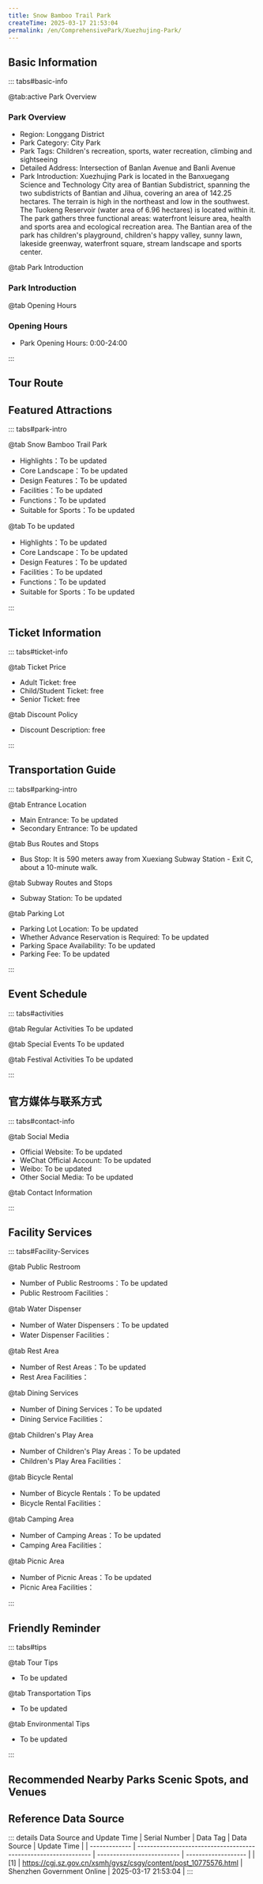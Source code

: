 ```yaml
---
title: Snow Bamboo Trail Park
createTime: 2025-03-17 21:53:04
permalink: /en/ComprehensivePark/Xuezhujing-Park/
---
```



<script setup>
import ImageSwiper from '/.vuepress/theme/components/ImageSwiper.vue'
// 轮播图数据
const swiperItems = [
    {
                link: 'https://cgj.sz.gov.cn/img/4/4006/4006105/10775576.jpg',
                title: 'Snow Bamboo Trail Park',
                description: '',
                author: 'Shenzhen Government Online',
                date: '2025/03/17'
                },
  {
                link: 'https://cgj.sz.gov.cn/img/4/4006/4006105/10775576.jpg',
                title: 'Snow Bamboo Trail Park',
                description: '',
                author: 'Shenzhen Government Online',
                date: '2025/03/17'
                }
]
// 配置项
const swiperConfig = {
  height: 500,
  showInfo: true
}
</script>
<!-- 轮播图组件 -->
<ImageSwiper :items="swiperItems" :config="swiperConfig" />



## Basic Information

::: tabs#basic-info

@tab:active Park Overview
### Park Overview
- Region: Longgang District
- Park Category: City Park
- Park Tags: Children's recreation, sports, water recreation, climbing and sightseeing
- Detailed Address: Intersection of Banlan Avenue and Banli Avenue
- Park Introduction: Xuezhujing Park is located in the Banxuegang Science and Technology City area of Bantian Subdistrict, spanning the two subdistricts of Bantian and Jihua, covering an area of 142.25 hectares. The terrain is high in the northeast and low in the southwest. The Tuokeng Reservoir (water area of 6.96 hectares) is located within it. The park gathers three functional areas: waterfront leisure area, health and sports area and ecological recreation area. The Bantian area of the park has children's playground, children's happy valley, sunny lawn, lakeside greenway, waterfront square, stream landscape and sports center.

@tab Park Introduction
### Park Introduction
@tab Opening Hours
### Opening Hours
- Park Opening Hours: 0:00-24:00

:::

## Tour Route
<ImageCard
image="https://cgj.sz.gov.cn/attachment/1/1334/1334810/10775576.png"
title="Snow Bamboo Trail Park游玩路径图"
description="游玩路径示意图"
/>



## Featured Attractions

::: tabs#park-intro

@tab Snow Bamboo Trail Park
<ImageCard
image="https://cgj.sz.gov.cn/images/index20230710_1.png"
    title="Snow Bamboo Trail Park"
    description="Children's playground, children's activity valley, stream valley, waterfront greenway, sports center, nature education base, etc."
    date=""
    author="Shenzhen Government Online"
/>


- Highlights：To be updated
- Core Landscape：To be updated
- Design Features：To be updated
- Facilities：To be updated
- Functions：To be updated
- Suitable for Sports：To be updated

@tab To be updated
<ImageCard
image="https://cgj.sz.gov.cn/images/index20230710_1.png"
    title="Snow Bamboo Trail Park"
    description="Children's playground, children's activity valley, stream valley, waterfront greenway, sports center, nature education base, etc."
    date=""
    author="Shenzhen Government Online"
/>


- Highlights：To be updated
- Core Landscape：To be updated
- Design Features：To be updated
- Facilities：To be updated
- Functions：To be updated
- Suitable for Sports：To be updated

:::

## Ticket Information

::: tabs#ticket-info

@tab Ticket Price
- Adult Ticket: free
- Child/Student Ticket: free
- Senior Ticket: free

@tab Discount Policy
- Discount Description: free

:::

## Transportation Guide

::: tabs#parking-intro

@tab Entrance Location
- Main Entrance: To be updated
- Secondary Entrance: To be updated

@tab Bus Routes and Stops
- Bus Stop: It is 590 meters away from Xuexiang Subway Station - Exit C, about a 10-minute walk.

@tab Subway Routes and Stops
- Subway Station: To be updated

@tab Parking Lot
- Parking Lot Location: To be updated
- Whether Advance Reservation is Required: To be updated
- Parking Space Availability: To be updated
- Parking Fee: To be updated

:::

## Event Schedule

::: tabs#activities

@tab Regular Activities
To be updated

@tab Special Events
To be updated

@tab Festival Activities
To be updated

:::

## 官方媒体与联系方式

::: tabs#contact-info

@tab Social Media
- Official Website: To be updated
- WeChat Official Account: To be updated
- Weibo: To be updated
- Other Social Media: To be updated

@tab Contact Information

:::

## Facility Services

::: tabs#Facility-Services

@tab Public Restroom
- Number of Public Restrooms：To be updated
- Public Restroom Facilities：

@tab Water Dispenser
- Number of Water Dispensers：To be updated
- Water Dispenser Facilities：

@tab Rest Area
- Number of Rest Areas：To be updated
- Rest Area Facilities：

@tab Dining Services
- Number of Dining Services：To be updated
- Dining Service Facilities：

@tab Children's Play Area
- Number of Children's Play Areas：To be updated
- Children's Play Area Facilities：

@tab Bicycle Rental
- Number of Bicycle Rentals：To be updated
- Bicycle Rental Facilities：

@tab Camping Area
- Number of Camping Areas：To be updated
- Camping Area Facilities：

@tab Picnic Area
- Number of Picnic Areas：To be updated
- Picnic Area Facilities：

:::

## Friendly Reminder

::: tabs#tips

@tab Tour Tips
- To be updated

@tab Transportation Tips
- To be updated

@tab Environmental Tips
- To be updated

:::

## Recommended Nearby Parks Scenic Spots, and Venues

<CardGrid>
  <ImageCard
        image="https://cgj.sz.gov.cn/img/4/4006/4006107/10775582.jpg"
        title="City Square"
        description="The City Square is located at the intersection of Mingzheng Road and Deya Road in Guangming District. It was completed in 2018 and covers an area of 60,000 squa"
        href="/en/ComprehensivePark/City-Square/"
        author="Shenzhen Government Online"
        date="2025/01/02"
      />
      <ImageCard
        image="https://cgj.sz.gov.cn/img/4/4006/4006107/10775582.jpg"
        title="City Square"
        description="The City Square is located at the intersection of Mingzheng Road and Deya Road in Guangming District. It was completed in 2018 and covers an area of 60,000 squa"
        href="/en/ComprehensivePark/City-Square/"
        author="Shenzhen Government Online"
        date="2025/01/02"
      />
    </CardGrid>


## Reference Data Source

::: details Data Source and Update Time
| Serial Number | Data Tag                                                        | Data Source                | Update Time         |
| ------------- | --------------------------------------------------------------- | -------------------------- | ------------------- |
| [1]           | https://cgj.sz.gov.cn/xsmh/gysz/csgy/content/post_10775576.html | Shenzhen Government Online | 2025-03-17 21:53:04 |
:::

